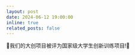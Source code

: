 ```yaml
---
layout: post
date: 2024-06-12 19:00:00
inline: true
related_posts: false
---
```

🎉我们的大创项目被评为国家级大学生创新训练项目!🎉